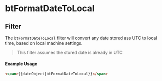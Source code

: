 # btFormatDateToLocal

## Filter

The `btFormatDateToLocal` filter will convert any date stored ass UTC to
local time, based on local machine settings.

> This filter assumes the stored date is already in UTC

#### Example Usage
```html
<span>{{dateObject|btFormatDateToLocal}}</span>
```
